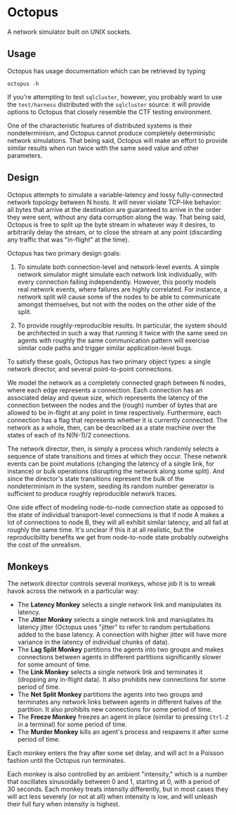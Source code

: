 Octopus
=======

A network simulator built on UNIX sockets.


Usage
-----

Octopus has usage documentation which can be retrieved by typing

    octopus -h

If you're attempting to test `sqlcluster`, however, you probably want to use the
`test/harness` distributed with the `sqlcluster` source: it will provide options
to Octopus that closely resemble the CTF testing environment.

One of the characteristic features of distributed systems is their
nondeterminism, and Octopus cannot produce completely deterministic network
simulations. That being said, Octopus will make an effort to provide similar
results when run twice with the same seed value and other parameters.


Design
------

Octopus attempts to simulate a variable-latency and lossy fully-connected
network topology between N hosts. It will never violate TCP-like behavior: all
bytes that arrive at the destination are guaranteed to arrive in the order they
were sent, without any data corruption along the way. That being said, Octopus
is free to split up the byte stream in whatever way it desires, to arbitrarily
delay the stream, or to close the stream at any point (discarding any traffic
that was "in-flight" at the time).

Octopus has two primary design goals:

1. To simulate both connection-level and network-level events. A simple network
   simulator might simulate each network link individually, with every
   connection failing independently. However, this poorly models real network
   events, where failures are highly correlated. For instance, a network split
   will cause some of the nodes to be able to communicate amongst themselves,
   but not with the nodes on the other side of the split.

2. To provide roughly-reproducible results. In particular, the system should be
   architected in such a way that running it twice with the same seed on agents
   with roughly the same communication pattern will exercise similar code paths
   and trigger similar application-level bugs.

To satisfy these goals, Octopus has two primary object types: a single network
director, and several point-to-point connections.

We model the network as a completely connected graph between N nodes, where each
edge represents a connection. Each connection has an associated delay and queue
size, which represents the latency of the connection between the nodes and the
(rough) number of bytes that are allowed to be in-flight at any point in time
respectively. Furthermore, each connection has a flag that represents whether it
is currently connected. The network as a whole, then, can be described as a
state machine over the states of each of its N(N-1)/2 connections.

The network director, then, is simply a process which randomly selects a
sequence of state transitions and times at which they occur. These network
events can be point mutations (changing the latency of a single link, for
instance) or bulk operations (disrupting the network along some split). And
since the director's state transitions represent the bulk of the nondeterminism
in the system, seeding its random number generator is sufficient to produce
roughly reproducible network traces.

One side effect of modeling node-to-node connection state as opposed to the
state of individual transport-level connections is that if node A makes a lot of
connections to node B, they will all exhibit similar latency, and all fail at
roughly the same time. It's unclear if this it at all realistic, but the
reproducibility benefits we get from node-to-node state probably outweighs the
cost of the unrealism.


Monkeys
-------

The network director controls several monkeys, whose job it is to wreak havok
across the network in a particular way:

- The **Latency Monkey** selects a single network link and manipulates its
  latency.
- The **Jitter Monkey** selects a single network link and maniuplates its
  latency jitter (Octopus uses "jitter" to refer to random pertubations added to
  the base latency. A connection with higher jitter will have more variance in
  the latency of individual chunks of data).
- The **Lag Split Monkey** partitions the agents into two groups and makes
  connections between agents in different partitions significantly slower for
  some amount of time.
- The **Link Monkey** selects a single network link and terminates it (dropping
  any in-flight data). It also prohibits new connections for some period of
  time.
- The **Net Split Monkey** partitions the agents into two groups and terminates
  any network links between agents in different halves of the partition. It also
  prohibits new connections for some period of time.
- The **Freeze Monkey** freezes an agent in place (similar to pressing `Ctrl-Z`
  in a terminal) for some period of time.
- The **Murder Monkey** kills an agent's process and respawns it after some
  period of time.

Each monkey enters the fray after some set delay, and will act in a Poisson
fashion until the Octopus run terminates.

Each monkey is also controlled by an ambient "intensity," which is a number
that oscillates sinusoidally between 0 and 1, starting at 0, with a period of 30
seconds. Each monkey treats intensity differently, but in most cases they will
act less severely (or not at all) when intensity is low, and will unleash their
full fury when intensity is highest.
